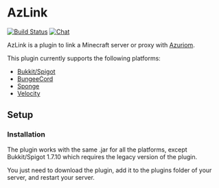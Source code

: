 # AzLink

[![Build Status](https://img.shields.io/travis/Azuriom/AzLink/master?style=flat-square)](https://travis-ci.org/Azuriom/AzLink)
[![Chat](https://img.shields.io/discord/625774284823986183?color=7289da&label=Discord&logo=discord&logoColor=fff&style=flat-square)](https://azuriom.com/discord)

AzLink is a plugin to link a Minecraft server or proxy with [Azuriom](https://azuriom.com/).

This plugin currently supports the following platforms:
* [Bukkit/Spigot](https://www.spigotmc.org/)
* [BungeeCord](https://github.com/SpigotMC/BungeeCord)
* [Sponge](https://www.spongepowered.org/)
* [Velocity](https://www.velocitypowered.com/)

## Setup

### Installation
The plugin works with the same .jar for all the platforms, except Bukkit/Spigot 1.7.10 which requires the legacy version of the plugin.

You just need to download the plugin, add it to the plugins folder of your server, and restart your server.
